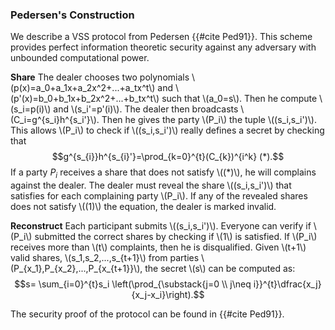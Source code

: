### Pedersen's Construction
We describe a VSS protocol from Pedersen {{#cite Ped91}}. This scheme provides perfect information theoretic security against any adversary with unbounded computational power.

**Share** The dealer chooses two polynomials \\(p(x)=a_0+a_1x+a_2x^2+...+a_tx^t\\) and \\(p'(x)=b_0+b_1x+b_2x^2+...+b_tx^t\\) such that \\(a_0=s\\). Then he compute \\(s_i=p(i)\\) and \\(s_i'=p'(i)\\). The dealer then broadcasts \\(C_i=g^{s_i}h^{s_i'}\\). Then he gives the party \\(P_i\\) the tuple \\((s_i,s_i')\\). This allows \\(P_i\\) to check if \\((s_i,s_i')\\) really defines a secret by checking that
$$g^{s_{i}}h^{s_{i}'}=\prod_{k=0}^{t}(C_{k})^{i^k} (*).$$
    If a party $P_i$ receives a share that does not satisfy \\((*)\\), he will complains against the dealer.
    The dealer must reveal the share \\((s_i,s_i')\\) that satisfies  for each complaining party \\(P_i\\). If any of the revealed shares does not satisfy \\((1)\\) the equation, the dealer is marked invalid.

**Reconstruct** Each participant submits  \\((s_i,s_i')\\). Everyone can verify if \\(P_i\\) submitted the correct shares by checking if \\(1\\) is satisfied. If \\(P_i\\) receives more than \\(t\\) complaints, then he is disqualified. Given \\(t+1\\) valid shares, \\(s_1,s_2,...,s_{t+1}\\) from parties \\(P_{x_1},P_{x_2},...,P_{x_{t+1}}\\), the secret \\(s\\) can be computed as: 
$$s= \sum_{i=0}^{t}s_i \left(\prod_{\substack{j=0 \\ j\neq i}}^{t}\dfrac{x_j}{x_j-x_i}\right).$$

The security proof of the protocol can be found in {{#cite Ped91}}.